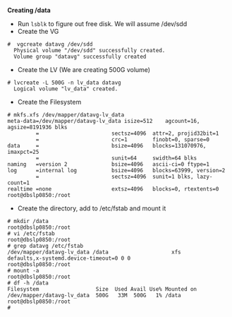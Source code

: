 **Creating /data**
- Run ```lsblk``` to figure out free disk. We will assume /dev/sdd    
- Create the VG      
``` 
#  vgcreate datavg /dev/sdd
  Physical volume "/dev/sdd" successfully created.
  Volume group "datavg" successfully created
```    
- Create the LV (We are creating 500G volume)
```
# lvcreate -L 500G -n lv_data datavg
  Logical volume "lv_data" created.
```    
- Create the Filesystem
```
# mkfs.xfs /dev/mapper/datavg-lv_data
meta-data=/dev/mapper/datavg-lv_data isize=512    agcount=16, agsize=8191936 blks
         =                       sectsz=4096  attr=2, projid32bit=1
         =                       crc=1        finobt=0, sparse=0
data     =                       bsize=4096   blocks=131070976, imaxpct=25
         =                       sunit=64     swidth=64 blks
naming   =version 2              bsize=4096   ascii-ci=0 ftype=1
log      =internal log           bsize=4096   blocks=63999, version=2
         =                       sectsz=4096  sunit=1 blks, lazy-count=1
realtime =none                   extsz=4096   blocks=0, rtextents=0
root@dbslp0850:/root
```    
-  Create the directory, add to /etc/fstab and mount it   
```root@dbslp0850:/root
# mkdir /data
root@dbslp0850:/root
# vi /etc/fstab
root@dbslp0850:/root
# grep datavg /etc/fstab
/dev/mapper/datavg-lv_data /data                    xfs     defaults,x-systemd.device-timeout=0 0 0
root@dbslp0850:/root
# mount -a
root@dbslp0850:/root
# df -h /data
Filesystem                  Size  Used Avail Use% Mounted on
/dev/mapper/datavg-lv_data  500G   33M  500G   1% /data
root@dbslp0850:/root
#
```    

